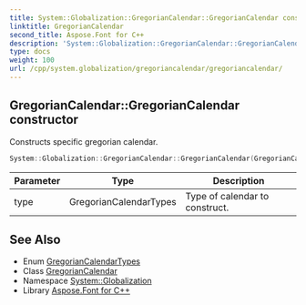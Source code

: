 ```yaml
---
title: System::Globalization::GregorianCalendar::GregorianCalendar constructor
linktitle: GregorianCalendar
second_title: Aspose.Font for C++
description: 'System::Globalization::GregorianCalendar::GregorianCalendar constructor. Constructs specific gregorian calendar in C++.'
type: docs
weight: 100
url: /cpp/system.globalization/gregoriancalendar/gregoriancalendar/
---
```

## GregorianCalendar::GregorianCalendar constructor


Constructs specific gregorian calendar.

```cpp
System::Globalization::GregorianCalendar::GregorianCalendar(GregorianCalendarTypes type=GregorianCalendarTypes::Localized)
```


| Parameter | Type | Description |
| --- | --- | --- |
| type | GregorianCalendarTypes | Type of calendar to construct. |

## See Also

* Enum [GregorianCalendarTypes](../../gregoriancalendartypes/)
* Class [GregorianCalendar](../)
* Namespace [System::Globalization](../../)
* Library [Aspose.Font for C++](../../../)
